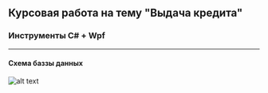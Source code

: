 ## Курсовая работа на тему "Выдача кредита" 
### Инструменты C# + Wpf
_____
#### Схема баззы данных
![alt text](img/Database.png)
